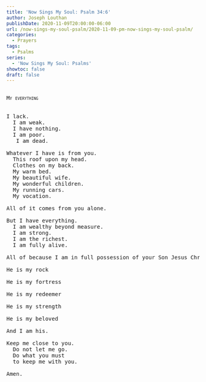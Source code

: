```yaml
---
title: 'Now Sings My Soul: Psalm 34:6'
author: Joseph Louthan
publishDate: 2020-11-09T20:00:00-06:00
url: /now-sings-my-soul-psalm/2020-11-09-pm-now-sings-my-soul-psalm/
categories:
  - Prayers
tags:
  - Psalms
series:
  - 'Now Sings My Soul: Psalms'
showtoc: false
draft: false
---
```

<pre>
<div style="font-variant: small-caps;">
My everything 
</div>
&nbsp;
I lack.
  I am weak.
  I have nothing.
  I am poor.
   I am dead.

Whatever I have is from you.
  This roof upon my head.
  Clothes on my back.
  My warm bed.
  My beautiful wife.
  My wonderful children.
  My running cars.
  My vocation.
  
All of it comes from you alone.

But I have everything.
  I am wealthy beyond measure.
  I am strong.
  I am the richest.
  I am fully alive.
  
All of because I am in full possession of your Son Jesus Christ.

He is my rock

He is my fortress

He is my redeemer

He is my strength

He is my beloved

And I am his.

Keep me close to you.
  Do not let me go.
  Do what you must
  to keep me with you.

Amen.
</pre>

